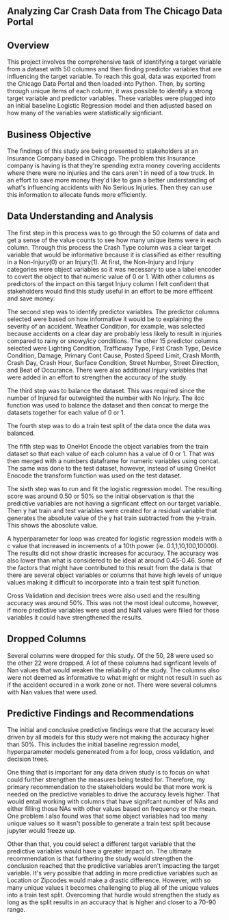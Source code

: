 ## Analyzing Car Crash Data from The Chicago Data Portal

## Overview

This project involves the comprehensive task of identifying a target variable from a dataset with 50 columns and then finding predictor variables that are influencing the target variable. To reach this goal, data was exported from the Chicago Data Portal and then loaded into Python. Then, by sorting through unique items of each column, it was possible to identify a strong target variable and predictor variables. These variables were plugged into an initial baseline Logistic Regression model and then adjusted based on how many of the variables were statistically signficiant. 

## Business Objective 

The findings of this study are being presented to stakeholders at an Insurance Company based in Chicago. The problem this Insurance company is having is that they're spending extra money covering accidents where there were no injuries and the cars aren't in need of a tow truck. In an effort to save more money they'd like to gain a better understanding of what's influencing accidents with No Serious Injuries. Then they can use this information to allocate funds more efficiently. 

## Data Understanding and Analysis

The first step in this process was to go through the 50 columns of data and get a sense of the value counts to see how many unique items were in each column. Through this process the Crash Type column was a clear target variable that would be informative because it is classified as either resulting in a Non-Injury(0) or an Injury(1). At first, the Non-Injury and Injury categories were object variables so it was necessary to use a label encoder to covert the object to that numeric value of 0 or 1. With other columns as predictors of the impact on this target Injury column I felt confident that stakeholders would find this study useful in an effort to be more effficent and save money. 

The second step was to identify predictor variables. The predictor columns selected were based on how informative it would be to explaining the severity of an accident. Weather Condition, for example, was selected because accidents on a clear day are probably less likely to result in injuries compared to rainy or snowy/icy conditions. The other 15 predictor columns selected were Lighting Condition, Trafficway Type, First Crash Type, Device Condition, Damage, Primary Cont Cause, Posted Speed Limit, Crash Month, Crash Day, Crash Hour, Surface Condition, Street Number, Street Direction, and Beat of Occurance. There were also additional Injury variables that were added in an effort to strengthen the accuracy of the study. 

The third step was to balance the dataset. This was required since the number of Injured far outweighted the number with No Injury. The iloc function was used to balance the dataset and then concat to merge the datasets together for each value of 0 or 1. 

The fourth step was to do a train test split of the data once the data was balanced. 

The fifth step was to OneHot Encode the object variables from the train dataset so that each value of each column has a value of 0 or 1. That was then merged with a numbers dataframe for numeric variables using concat. The same was done to the test dataset, however, instead of using OneHot Enocode the transform function was used on the test dataset.

The sixth step was to run and fit the logistic regression model. The resulting score was around 0.50 or 50% so the initial observation is that the predictive variables are not having a signficant effect on our target variable. Then y hat train and test variables were created for a residual variable that generates the absolute value of the y hat train subtracted from the y-train. This shows the abosolute value. 

A hyperparameter for loop was created for logistic regression models with a c value that increased in increments of a 10th power (ie. 0.1,1,10,100,10000). The results did not show drastic increases for accuracy. The accuracy was also lower than what is considered to be ideal at around 0.45-0.46. Some of the factors that might have contributed to this result from the data is that there are several object variables or columns that have high levels of unique values making it difficult to incorporate into a train test split function. 

Cross Validation and decision trees were also used and the resulting accuracy was around 50%. This was not the most ideal outcome, however, if more predictive variables were used and NaN values were filled for those variables it could have strengthened the results. 


## Dropped Columns

Several columns were dropped for this study. Of the 50, 28 were used so the other 22 were dropped. A lot of these columns had signficant levels of Nan values that would weaken the reliability of the study. The columns also were not deemed as informative to what might or might not result in such as if the accident occured in a work zone or not. There were several columns with Nan values that were used.



## Predictive Findings and Recommendations

The initial and conclusive predictive findings were that the accuracy level driven by all models for this study were not making the accuracy higher than 50%. This includes the initial baseline regression model, hyperparameter models genenrated from a for loop, cross validation, and decision trees. 

One thing that is important for any data driven study is to focus on what could further strengthen the measures being tested for. Therefore, my primary recommendation to the stakeholders would be that more work is needed on the predictive variables to drive the accuracy levels higher. That would entail working with columns that have signifcant number of NAs and either filling those NAs with other values based on frequency or the mean. One problem I also found was that some object variables had too many unique values so it wasn't possible to generate a train test split because jupyter would freeze up. 

Other than that, you could select a different target variable that the predictive variables would have a greater impact on. The ultimate recommendation is that furthering the study would strengthen the conclusion reached that the predictive variables aren't impacting the target variable. It's very possible that adding in more predictive variables such as Location or Zipcodes would make a drastic difference. However, with so many unique values it becomes challenging to plug all of the unique values into a train test split. Overcoming that hurdle would strengthen the study as long as the split results in an accuracy that is higher and closer to a 70-90 range. 

